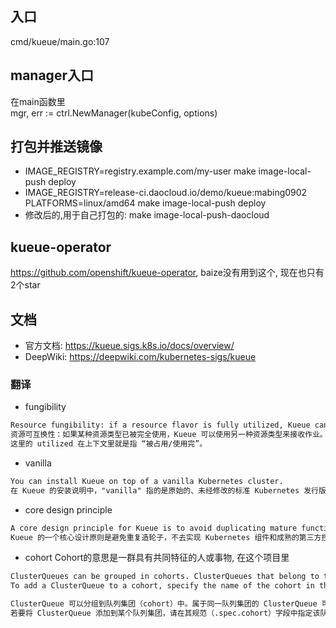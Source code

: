 ## 入口
cmd/kueue/main.go:107

## manager入口
在main函数里  
mgr, err := ctrl.NewManager(kubeConfig, options)

## 打包并推送镜像
- IMAGE_REGISTRY=registry.example.com/my-user make image-local-push deploy
- IMAGE_REGISTRY=release-ci.daocloud.io/demo/kueue:mabing0902 PLATFORMS=linux/amd64 make image-local-push deploy
- 修改后的,用于自己打包的: make image-local-push-daocloud

## kueue-operator
https://github.com/openshift/kueue-operator, baize没有用到这个, 现在也只有2个star

## 文档
- 官方文档: https://kueue.sigs.k8s.io/docs/overview/  
- DeepWiki: https://deepwiki.com/kubernetes-sigs/kueue
### 翻译
- fungibility
```txt
Resource fungibility: if a resource flavor is fully utilized, Kueue can admit the job using a different flavor.
资源可互换性：如果某种资源类型已被完全使用，Kueue 可以使用另一种资源类型来接收作业。  
这里的 utilized 在上下文里就是指 “被占用/使用完”。  

```
- vanilla
```txt
You can install Kueue on top of a vanilla Kubernetes cluster.
在 Kueue 的安装说明中，"vanilla" 指的是原始的、未经修改的标准 Kubernetes 发行版。它不像 OpenShift、RKE 或 Tanzu 那样被特定厂商额外封装或深度定制。
```
- core design principle
```txt
A core design principle for Kueue is to avoid duplicating mature functionality in Kubernetes components and well-established third-party controllers. Autoscaling, pod-to-node scheduling and job lifecycle management are the responsibility of cluster-autoscaler, kube-scheduler and kube-controller-manager, respectively. Advanced admission control can be delegated to controllers such as gatekeeper.
Kueue 的一个核心设计原则是避免重复造轮子，不去实现 Kubernetes 组件和成熟的第三方控制器里已经具备的功能。自动扩缩容、Pod 到节点的调度以及作业生命周期管理，分别由 cluster-autoscaler、kube-scheduler 和 kube-controller-manager 负责。更高级的准入控制可以交给像 gatekeeper 这样的控制器来处理。
```
- cohort
Cohort的意思是一群具有共同特征的人或事物, 在这个项目里
```txt
ClusterQueues can be grouped in cohorts. ClusterQueues that belong to the same cohort can borrow unused quota from each other.
To add a ClusterQueue to a cohort, specify the name of the cohort in the .spec.cohort field. All ClusterQueues that have a matching spec.cohort are part of the same cohort. If the spec.cohort field is empty, the ClusterQueue doesn’t belong to any cohort, and thus it cannot borrow quota from any other ClusterQueue

ClusterQueue 可以分组到队列集团（cohort）中。属于同一队列集团的 ClusterQueue 可以相互借用未使用的配额.
若要将 ClusterQueue 添加到某个队列集团，请在其规范（.spec.cohort）字段中指定该队列集团的名称。所有具有相同 spec.cohort值的 ClusterQueue 都属于同一个队列集团。如果 spec.cohort字段为空，则该 ClusterQueue 不属于任何队列集团，因此它无法从任何其他 ClusterQueue 借用配额.
```